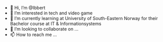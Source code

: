 - 👋 Hi, I’m @Ibbert
- 👀 I’m interested in tech and video game
- 🌱 I’m currently learning at University of South-Eastern Norway for their Bachelor course at IT & Informationsystems 
- 💞️ I’m looking to collaborate on ...
- 📫 How to reach me ...

<!---
Ibbert/Ibbert is a ✨ special ✨ repository because its `README.md` (this file) appears on your GitHub profile.
You can click the Preview link to take a look at your changes.
--->
